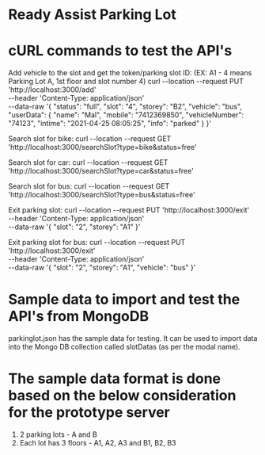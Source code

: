 # Ready Assist Parking Lot

# cURL commands to test the API's

Add vehicle to the slot and get the token/parking slot ID: (EX: A1 - 4 means Parking Lot A, 1st floor and slot number 4)
curl --location --request PUT 'http://localhost:3000/add' \
--header 'Content-Type: application/json' \
--data-raw '{
    "status": "full",
    "slot": "4",
    "storey": "B2",
    "vehicle": "bus",
    "userData": {
        "name": "Mal",
        "mobile": "7412369850",
        "vehicleNumber": "74123",
        "intime": "2021-04-25 08:05:25",
        "info": "parked"
    }
}'

Search slot for bike:
curl --location --request GET 'http://localhost:3000/searchSlot?type=bike&status=free'

Search slot for car:
curl --location --request GET 'http://localhost:3000/searchSlot?type=car&status=free'

Search slot for bus:
curl --location --request GET 'http://localhost:3000/searchSlot?type=bus&status=free'

Exit parking slot:
curl --location --request PUT 'http://localhost:3000/exit' \
--header 'Content-Type: application/json' \
--data-raw '{
    "slot": "2",
    "storey": "A1"
}'

Exit parking slot for bus:
curl --location --request PUT 'http://localhost:3000/exit' \
--header 'Content-Type: application/json' \
--data-raw '{
    "slot": "2",
    "storey": "A1",
    "vehicle": "bus"
}'

# Sample data to import and test the API's from MongoDB
parkinglot.json has the sample data for testing. It can be used to import data into the Mongo DB collection called slotDatas (as per the modal name). 

# The sample data format is done based on the below consideration for the prototype server
1. 2 parking lots - A and B
2. Each lot has 3 floors - A1, A2, A3 and B1, B2, B3